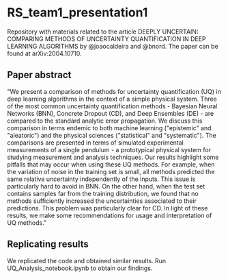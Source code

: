 # RS_team1_presentation1
Repository with materials related to the article DEEPLY UNCERTAIN: COMPARING METHODS OF UNCERTAINTY QUANTIFICATION IN DEEP LEARNING ALGORITHMS by @joaocaldeira and @bnord. The paper can be found at arXiv:2004.10710.

## Paper abstract 
"We present a comparison of methods for uncertainty quantification (UQ) in deep learning algorithms in the context of a simple physical system. Three of the most common uncertainty quantification methods - Bayesian Neural Networks (BNN), Concrete Dropout (CD), and Deep Ensembles (DE) - are compared to the standard analytic error propagation. We discuss this comparison in terms endemic to both machine learning ("epistemic" and "aleatoric") and the physical sciences ("statistical" and "systematic"). The comparisons are presented in terms of simulated experimental measurements of a single pendulum - a prototypical physical system for studying measurement and analysis techniques. Our results highlight some pitfalls that may occur when using these UQ methods. For example, when the variation of noise in the training set is small, all methods predicted the same relative uncertainty independently of the inputs. This issue is particularly hard to avoid in BNN. On the other hand, when the test set contains samples far from the training distribution, we found that no methods sufficiently increased the uncertainties associated to their predictions. This problem was particularly clear for CD. In light of these results, we make some recommendations for usage and interpretation of UQ methods."

## Replicating results
We replicated the code and obtained similar results. Run UQ_Analysis_notebook.ipynb to obtain our findings.


